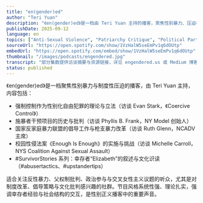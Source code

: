 ```yaml
---
title: "en(gender)ed"
author: "Teri Yuan"
description: "《en(gender)ed》是一档由 Teri Yuan 主持的播客，聚焦性别暴力、压迫机制与制度性解决方案。节目以幸存者、倡导者与政策制定者的声音为核心，探讨强制控制、家庭暴力、校园性侵、枪支暴力与媒体偏见等议题，强调交叉性视角与文化识读。风格深刻、系统性强，是性别正义领域的重要知识平台。Spotify 评分为 5.0（3 条评论），在性别暴力研究与倡导播客中具有代表性。"
publishDate: 2025-09-12
language: en
topics: ["Anti-Sexual Violence", "Patriarchy Critique", "Political Participation", "Emotional Labor", "Intersectional Feminism"]
sourceUrl: "https://open.spotify.com/show/1VzHalW5seEmPv1q6dOUtp"
embedUrl: "https://open.spotify.com/embed/show/1VzHalW5seEmPv1q6dOUtp"
thumbnail: "/images/podcasts/engendered.jpg"
transcript: "部分集数提供访谈摘要与资源链接，详见 engendered.us 或 Medium 博客"
status: published
---
```


《en(gender)ed》是一档聚焦性别暴力与制度性压迫的播客，由 Teri Yuan 主持，内容包括：

- 强制控制作为性别化自由犯罪的理论与立法（访谈 Evan Stark，《Coercive Control》）
- 施暴者干预项目的历史与批判（访谈 Phyllis B. Frank，NY Model 创始人）
- 国家反家庭暴力联盟的倡导工作与枪支暴力改革（访谈 Ruth Glenn，NCADV 主席）
- 校园性侵法案《Enough Is Enough》的实施与挑战（访谈 Michelle Carroll，NYS Coalition Against Sexual Assault）
- #SurvivorStories 系列：幸存者“Elizabeth”的叙述与文化识读（#abusertactics、#upstandertips）

适合关注反性暴力、父权制批判、政治参与与交叉女性主义议题的听众，尤其是对制度改革、倡导策略与文化批判感兴趣的社群。节目风格系统性强、理论扎实，强调幸存者经验与社会结构的交互，是性别正义播客中的重要声音。
